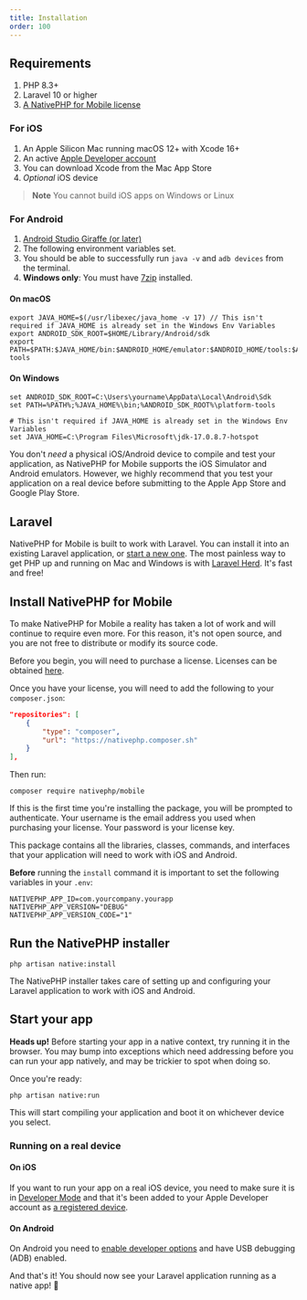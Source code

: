 ```yaml
---
title: Installation
order: 100
---
```


## Requirements

1. PHP 8.3+
2. Laravel 10 or higher
3. [A NativePHP for Mobile license](https://nativephp.com/mobile)

### For iOS
1. An Apple Silicon Mac running macOS 12+ with Xcode 16+
2. An active [Apple Developer account](https://developer.apple.com/)
3. You can download Xcode from the Mac App Store
4. _Optional_ iOS device

> **Note** You cannot build iOS apps on Windows or Linux

### For Android
1. [Android Studio Giraffe (or later)](https://developer.android.com/studio)
2. The following environment variables set.
3. You should be able to successfully run `java -v` and `adb devices` from the terminal.
4. **Windows only**: You must have [7zip](https://www.7-zip.org/) installed.

#### On macOS
```shell
export JAVA_HOME=$(/usr/libexec/java_home -v 17) // This isn't required if JAVA_HOME is already set in the Windows Env Variables
export ANDROID_SDK_ROOT=$HOME/Library/Android/sdk
export PATH=$PATH:$JAVA_HOME/bin:$ANDROID_HOME/emulator:$ANDROID_HOME/tools:$ANDROID_HOME/tools/bin:$ANDROID_HOME/platform-tools
```

#### On Windows
```shell
set ANDROID_SDK_ROOT=C:\Users\yourname\AppData\Local\Android\Sdk
set PATH=%PATH%;%JAVA_HOME%\bin;%ANDROID_SDK_ROOT%\platform-tools

# This isn't required if JAVA_HOME is already set in the Windows Env Variables
set JAVA_HOME=C:\Program Files\Microsoft\jdk-17.0.8.7-hotspot
```

You don't _need_ a physical iOS/Android device to compile and test your application, as NativePHP for Mobile supports
the iOS Simulator and Android emulators. However, we highly recommend that you test your application on a real device before submitting to the
Apple App Store and Google Play Store.

## Laravel

NativePHP for Mobile is built to work with Laravel. You can install it into an existing Laravel application, or
[start a new one](https://laravel.com/docs/installation). The most painless way to get PHP up and running on Mac and Windows is with
[Laravel Herd](https://herd.laravel.com). It's fast and free!


## Install NativePHP for Mobile

To make NativePHP for Mobile a reality has taken a lot of work and will continue to require even more. For this reason,
it's not open source, and you are not free to distribute or modify its source code.

Before you begin, you will need to purchase a license.
Licenses can be obtained [here](https://nativephp.com/mobile).

Once you have your license, you will need to add the following to your `composer.json`:

```json
"repositories": [
    {
        "type": "composer",
        "url": "https://nativephp.composer.sh"
    }
],
```

Then run:
```shell
composer require nativephp/mobile
```

If this is the first time you're installing the package, you will be prompted to authenticate. Your username is the
email address you used when purchasing your license. Your password is your license key.

This package contains all the libraries, classes, commands, and interfaces that your application will need to work with
iOS and Android.

**Before** running the `install` command it is important to set the following variables in your `.env`:

```shell
NATIVEPHP_APP_ID=com.yourcompany.yourapp
NATIVEPHP_APP_VERSION="DEBUG"
NATIVEPHP_APP_VERSION_CODE="1"
```

## Run the NativePHP installer

```shell
php artisan native:install
```

The NativePHP installer takes care of setting up and configuring your Laravel application to work with iOS and Android.

## Start your app

**Heads up!** Before starting your app in a native context, try running it in the browser. You may bump into exceptions
which need addressing before you can run your app natively, and may be trickier to spot when doing so.

Once you're ready:

```shell
php artisan native:run
```

This will start compiling your application and boot it on whichever device you select.

### Running on a real device

#### On iOS
If you want to run your app on a real iOS device, you need to make sure it is in
[Developer Mode](https://developer.apple.com/documentation/xcode/enabling-developer-mode-on-a-device)
and that it's been added to your Apple Developer account as
[a registered device](https://developer.apple.com/account/resources/devices/list).

#### On Android
On Android you need to [enable developer options](https://developer.android.com/studio/debug/dev-options#enable)
and have USB debugging (ADB) enabled.

And that's it! You should now see your Laravel application running as a native app! 🎉
